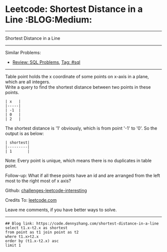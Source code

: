 
# Leetcode: Shortest Distance in a Line     :BLOG:Medium:

---

Shortest Distance in a Line  

---

Similar Problems:  

-   [Review: SQL Problems](https://code.dennyzhang.com/review-sql), [Tag: #sql](https://code.dennyzhang.com/tag/sql)

---

Table point holds the x coordinate of some points on x-axis in a plane, which are all integers.  
Write a query to find the shortest distance between two points in these points.  

    | x   |
    |-----|
    | -1  |
    | 0   |
    | 2   |

The shortest distance is '1' obviously, which is from point '-1' to '0'. So the output is as below:  

    | shortest|
    |---------|
    | 1       |

Note: Every point is unique, which means there is no duplicates in table point.  

Follow-up: What if all these points have an id and are arranged from the left most to the right most of x axis?  

Github: [challenges-leetcode-interesting](https://github.com/DennyZhang/challenges-leetcode-interesting/tree/master/problems/shortest-distance-in-a-line)  

Credits To: [leetcode.com](https://leetcode.com/problems/shortest-distance-in-a-line/description/)  

Leave me comments, if you have better ways to solve.  

---

    ## Blog link: https://code.dennyzhang.com/shortest-distance-in-a-line
    select t1.x-t2.x as shortest
    from point as t1 join point as t2
    where t1.x>t2.x
    order by (t1.x-t2.x) asc
    limit 1

